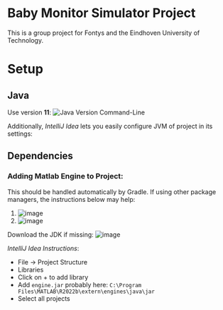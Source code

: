 # Baby Monitor Simulator Project
This is a group project for Fontys and the Eindhoven University of Technology.

# Setup
## Java
Use version **11**:
![Java Version Command-Line](https://github.com/Baby-Monitor-Simulator/backend-matlab/assets/83029234/4d5c4560-c9b2-46dc-ba4a-7eb983c6341d)

Additionally, _IntelliJ Idea_ lets you easily configure JVM of project in its settings:

## Dependencies
### Adding Matlab Engine to Project:
This should be handled automatically by Gradle. If using other package managers, the instructions below may help:

1. ![image](https://github.com/Baby-Monitor-Simulator/backend-matlab/assets/83029234/5c3c8492-6f0f-40b0-b267-871e76cd0cce)
2. ![image](https://github.com/Baby-Monitor-Simulator/backend-matlab/assets/83029234/7d6364e7-a961-4ba1-93bd-091fc783bebf)

Download the JDK if missing: ![image](https://github.com/Baby-Monitor-Simulator/backend-matlab/assets/83029234/fc807474-f9bb-4500-a6ee-cb451da2828b)


_IntelliJ Idea Instructions_:
- File -> Project Structure
- Libraries
- Click on + to add library
- Add `engine.jar` probably here: `C:\Program Files\MATLAB\R2022b\extern\engines\java\jar`
- Select all projects

